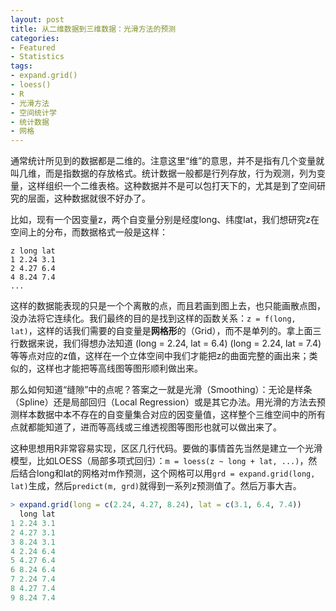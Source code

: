 ```yaml
---
layout: post
title: 从二维数据到三维数据：光滑方法的预测
categories:
- Featured
- Statistics
tags:
- expand.grid()
- loess()
- R
- 光滑方法
- 空间统计学
- 统计数据
- 网格
---
```


通常统计所见到的数据都是二维的。注意这里“维”的意思，并不是指有几个变量就叫几维，而是指数据的存放格式。统计数据一般都是行列存放，行为观测，列为变量，这样组织一个二维表格。这种数据并不是可以包打天下的，尤其是到了空间研究的层面，这种数据就很不好办了。

比如，现有一个因变量z，两个自变量分别是经度long、纬度lat，我们想研究z在空间上的分布，而数据格式一般是这样：

    z long lat
    1 2.24 3.1
    2 4.27 6.4
    4 8.24 7.4
    ...

这样的数据能表现的只是一个个离散的点，而且若画到图上去，也只能画散点图，没办法将它连续化。我们最终的目的是找到这样的函数关系：`z = f(long, lat)`，这样的话我们需要的自变量是**网格形**的（Grid），而不是单列的。拿上面三行数据来说，我们得想办法知道 (long = 2.24, lat = 6.4) (long = 2.24, lat = 7.4)等等点对应的z值，这样在一个立体空间中我们才能把z的曲面完整的画出来；类似的，这样也才能把等高线图等图形顺利做出来。

那么如何知道“缝隙”中的点呢？答案之一就是光滑（Smoothing）：无论是样条（Spline）还是局部回归（Local Regression）或是其它办法。用光滑的方法去预测样本数据中本不存在的自变量集合对应的因变量值，这样整个三维空间中的所有点就都能知道了，进而等高线或三维透视图等图形也就可以做出来了。

这种思想用R非常容易实现，区区几行代码。要做的事情首先当然是建立一个光滑模型，比如LOESS（局部多项式回归）：`m = loess(z ~ long + lat, ...)`，然后结合long和lat的网格对m作预测，这个网格可以用`grd = expand.grid(long, lat)`生成，然后`predict(m, grd)`就得到一系列z预测值了。然后万事大吉。

```r
> expand.grid(long = c(2.24, 4.27, 8.24), lat = c(3.1, 6.4, 7.4))
  long lat
1 2.24 3.1
2 4.27 3.1
3 8.24 3.1
4 2.24 6.4
5 4.27 6.4
6 8.24 6.4
7 2.24 7.4
8 4.27 7.4
9 8.24 7.4
```

